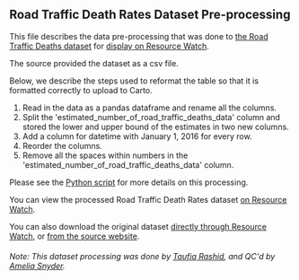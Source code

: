 ## Road Traffic Death Rates Dataset Pre-processing
This file describes the data pre-processing that was done to [the Road Traffic Deaths dataset](http://apps.who.int/gho/data/node.wrapper.imr?x-id=198) for [display on Resource Watch](https://resourcewatch.org/data/explore/3b6f853a-622d-4fff-827c-901b5b4352b0).

The source provided the dataset as a csv file.

Below, we describe the steps used to reformat the table so that it is formatted correctly to upload to Carto.
1. Read in the data as a pandas dataframe and rename all the columns.
2. Split the 'estimated_number_of_road_traffic_deaths_data' column and stored the lower and upper bound of the estimates in two new columns.
3. Add a column for datetime with January 1, 2016 for every row.
4. Reorder the columns.
5. Remove all the spaces within numbers in the 'estimated_number_of_road_traffic_deaths_data' column.

Please see the [Python script](https://github.com/resource-watch/data-pre-processing/blob/master/cit_022_rw1_road_traffic_death_rates/cit_022_rw1_road_traffic_death_rates_processing.py) for more details on this processing.

You can view the processed Road Traffic Death Rates dataset [on Resource Watch](https://resourcewatch.org/data/explore/3b6f853a-622d-4fff-827c-901b5b4352b0).

You can also download the original dataset [directly through Resource Watch](http://wri-public-data.s3.amazonaws.com/resourcewatch/cit_022_rw1_road_traffic_death_rates.zip), or [from the source website](http://apps.who.int/gho/data/node.main.A997?lang=en).

###### Note: This dataset processing was done by [Taufiq Rashid](https://www.wri.org/profile/taufiq-rashid), and QC'd by [Amelia Snyder](https://www.wri.org/profile/amelia-snyder).
